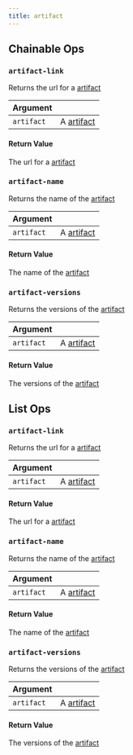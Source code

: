 ```yaml
---
title: artifact
---
```

## Chainable Ops
<h3 id="artifact-link"><code>artifact-link</code></h3>

Returns the url for a [artifact](artifact)

| Argument |  |
| :--- | :--- |
| `artifact` | A [artifact](artifact) |

#### Return Value
The url for a [artifact](artifact)

<h3 id="artifact-name"><code>artifact-name</code></h3>

Returns the name of the [artifact](artifact)

| Argument |  |
| :--- | :--- |
| `artifact` | A [artifact](artifact) |

#### Return Value
The name of the [artifact](artifact)

<h3 id="artifact-versions"><code>artifact-versions</code></h3>

Returns the versions of the [artifact](artifact)

| Argument |  |
| :--- | :--- |
| `artifact` | A [artifact](artifact) |

#### Return Value
The versions of the [artifact](artifact)


## List Ops
<h3 id="artifact-link"><code>artifact-link</code></h3>

Returns the url for a [artifact](artifact)

| Argument |  |
| :--- | :--- |
| `artifact` | A [artifact](artifact) |

#### Return Value
The url for a [artifact](artifact)

<h3 id="artifact-name"><code>artifact-name</code></h3>

Returns the name of the [artifact](artifact)

| Argument |  |
| :--- | :--- |
| `artifact` | A [artifact](artifact) |

#### Return Value
The name of the [artifact](artifact)

<h3 id="artifact-versions"><code>artifact-versions</code></h3>

Returns the versions of the [artifact](artifact)

| Argument |  |
| :--- | :--- |
| `artifact` | A [artifact](artifact) |

#### Return Value
The versions of the [artifact](artifact)

